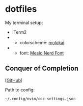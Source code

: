 # dotfiles

My terminal setup:

- iTerm2
- - colorscheme: [molokai](https://raw.githubusercontent.com/mbadolato/iTerm2-Color-Schemes/master/schemes/Molokai.itermcolors)
- - font: [Meslo Nerd Font](https://www.nerdfonts.com/font-downloads)

## Conquer of Completion

[[GitHub](https://github.com/neoclide/coc.nvim)]

Path to config:

```
~/.config/nvim/coc-settings.json
```
